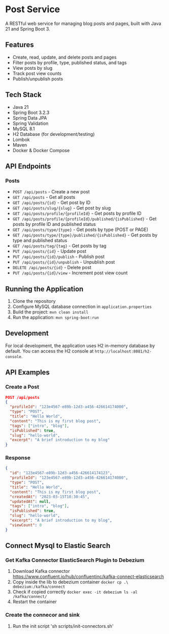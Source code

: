 # Post Service

A RESTful web service for managing blog posts and pages, built with Java 21 and Spring Boot 3.

## Features

- Create, read, update, and delete posts and pages
- Filter posts by profile, type, published status, and tags
- View posts by slug
- Track post view counts
- Publish/unpublish posts

## Tech Stack

- Java 21
- Spring Boot 3.2.3
- Spring Data JPA
- Spring Validation
- MySQL 8.1
- H2 Database (for development/testing)
- Lombok
- Maven
- Docker & Docker Compose

## API Endpoints

### Posts

- `POST /api/posts` - Create a new post
- `GET /api/posts` - Get all posts
- `GET /api/posts/{id}` - Get post by ID
- `GET /api/posts/slug/{slug}` - Get post by slug
- `GET /api/posts/profile/{profileId}` - Get posts by profile ID
- `GET /api/posts/profile/{profileId}/published/{isPublished}` - Get posts by profile ID and published status
- `GET /api/posts/type/{type}` - Get posts by type (POST or PAGE)
- `GET /api/posts/type/{type}/published/{isPublished}` - Get posts by type and published status
- `GET /api/posts/tag/{tag}` - Get posts by tag
- `PUT /api/posts/{id}` - Update post
- `PUT /api/posts/{id}/publish` - Publish post
- `PUT /api/posts/{id}/unpublish` - Unpublish post
- `DELETE /api/posts/{id}` - Delete post
- `PUT /api/posts/{id}/view` - Increment post view count

## Running the Application

1. Clone the repository
2. Configure MySQL database connection in `application.properties`
3. Build the project: `mvn clean install`
4. Run the application: `mvn spring-boot:run`

## Development

For local development, the application uses H2 in-memory database by default. You can access the H2 console at `http://localhost:8081/h2-console`.

## API Examples

### Create a Post

```json
POST /api/posts
{
  "profileId": "123e4567-e89b-12d3-a456-426614174000",
  "type": "POST",
  "title": "Hello World",
  "content": "This is my first blog post",
  "tags": ["intro", "blog"],
  "isPublished": true,
  "slug": "hello-world",
  "excerpt": "A brief introduction to my blog"
}
```

### Response

```json
{
  "id": "123e4567-e89b-12d3-a456-426614174123",
  "profileId": "123e4567-e89b-12d3-a456-426614174000",
  "type": "POST",
  "title": "Hello World",
  "content": "This is my first blog post",
  "createdAt": "2023-03-15T10:30:45",
  "updatedAt": null,
  "tags": ["intro", "blog"],
  "isPublished": true,
  "slug": "hello-world",
  "excerpt": "A brief introduction to my blog",
  "viewCount": 0
}
``` 

## Connect Mysql to Elastic Search

### Get Kafka Connector ElasticSearch Plugin to Debezium

1. Download Kafka connector https://www.confluent.io/hub/confluentinc/kafka-connect-elasticsearch
2. Copy inside the lib to debezium container `docker cp .\ debezium:/kafka/connect`
3. Check if copied correctly  `docker exec -it debezium ls -al /kafka/connect/`
4. Restart the container

### Create the connecor and sink

1. Run the init script 'sh scripts/init-connectors.sh'